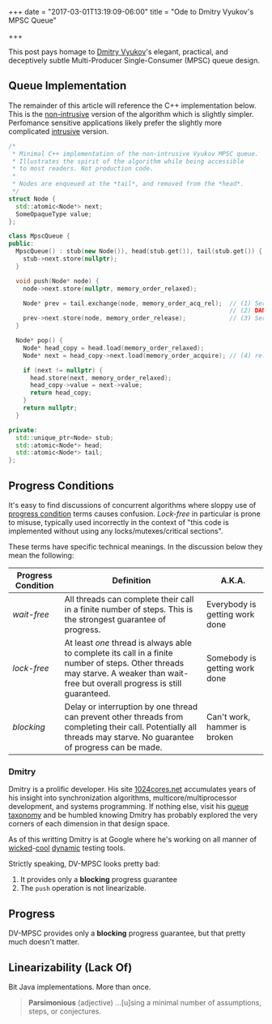 +++
date = "2017-03-01T13:19:09-06:00"
title = "Ode to Dmitry Vyukov's MPSC Queue"

+++

This post pays homage to [Dmitry Vyukov](https://twitter.com/dvyukov)'s 
elegant, practical, and deceptively subtle Multi-Producer Single-Consumer (MPSC) queue design. 

## Queue Implementation

The remainder of this article will reference the C++ implementation below. This is the 
[non-intrusive](http://www.1024cores.net/home/lock-free-algorithms/queues/non-intrusive-mpsc-node-based-queue) 
version of the algorithm which is slightly simpler. Perfomance sensitive applications likely prefer the 
slightly more complicated 
[intrusive](http://www.1024cores.net/home/lock-free-algorithms/queues/intrusive-mpsc-node-based-queue)
version.

```c++
/*
 * Minimal C++ implementation of the non-intrusive Vyukov MPSC queue. 
 * Illustrates the spirit of the algorithm while being accessible 
 * to most readers. Not production code.
 *
 * Nodes are enqueued at the *tail*, and removed from the *head*.
 */
struct Node {
  std::atomic<Node*> next;
  SomeOpaqueType value; 
};

class MpscQueue {
public:
  MpscQueue() : stub(new Node()), head(stub.get()), tail(stub.get()) {
    stub->next.store(nullptr);
  }

  void push(Node* node) {
    node->next.store(nullptr, memory_order_relaxed);

    Node* prev = tail.exchange(node, memory_order_acq_rel);  // (1) Serialize producers
                                                             // (2) DANGER ZONE 
    prev->next.store(node, memory_order_release);            // (3) Serialize consumer
  }

  Node* pop() {
    Node* head_copy = head.load(memory_order_relaxed);
    Node* next = head_copy->next.load(memory_order_acquire); // (4) rel/acq with #3

    if (next != nullptr) {
      head.store(next, memory_order_relaxed);
      head_copy->value = next->value;
      return head_copy;
    }
    return nullptr;
  }

private:
  std::unique_ptr<Node> stub;
  std::atomic<Node*> head;
  std::atomic<Node*> tail;
};
```

## Progress Conditions

It's easy to find discussions of concurrent algorithms where sloppy use of 
[progress condition](http://doc.akka.io/docs/akka/current/general/terminology.html#Non-blocking_Guarantees__Progress_Conditions_)
terms causes confusion. *Lock-free* in particular is prone to misuse, typically used 
incorrectly in the context of "this code is implemented without using any 
locks/mutexes/critical sections". 

These terms have specific technical meanings. In the discussion below they mean the following:

| Progress Condition |Definition   | A.K.A.|
|---|---|---|
| *wait-free* |  All threads can complete their call in a finite number of steps. This is the strongest guarantee of progress.| Everybody is getting work done |
| *lock-free* |  At least *one* thread is always able to complete its call in a finite number of steps. Other threads may starve. A weaker than wait-free but overall progress is still guaranteed. | Somebody is getting work done  |
| *blocking*  |  Delay or interruption by one thread can prevent other threads from completing their call. Potentially all threads may starve. No guarantee of progress can be made.|Can't work, hammer is broken |


### Dmitry

Dmitry is a prolific developer. His site [1024cores.net](http://www.1024cores.net) accumulates years of 
his insight into synchronization algorithms, multicore/multiprocessor development, and systems 
programming. If nothing else, visit his [queue taxonomy](http://www.1024cores.net/home/lock-free-algorithms/queues)
and be humbled knowing Dmitry has probably explored the very corners of each dimension in that design space.

As of this writting Dmitry is at Google where he's working on all manner of 
[wicked](https://github.com/google/syzkaller)-[cool](https://www.linuxplumbersconf.org/2016/ocw//system/presentations/3471/original/Sanitizers.pdf)
[dynamic](https://github.com/dvyukov/go-fuzz) 
testing tools. 


Strictly speaking, DV-MPSC looks pretty bad:

1. It provides only a **blocking** progress guarantee 
2. The `push` operation is not linearizable.




## Progress

DV-MPSC provides only a **blocking** progress guarantee, but that pretty much doesn't matter.

## Linearizability (Lack Of)

Bit Java implementations. More than once. 

> **Parsimonious** (adjective)
> ...[u]sing a minimal number of assumptions, steps, or conjectures.

